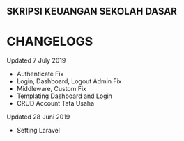 ## SKRIPSI KEUANGAN SEKOLAH DASAR

# CHANGELOGS
Updated 7 July 2019
- Authenticate Fix
- Login, Dashboard, Logout Admin Fix
- Middleware, Custom Fix
- Templating Dashboard and Login
- CRUD Account Tata Usaha

Updated 28 Juni 2019
- Setting Laravel
